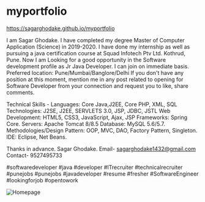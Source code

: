 # myportfolio
https://sagarghodake.github.io/myportfolio

I am Sagar Ghodake. I have completed my degree Master of Computer Application (Science) in 2019-2020. I have done my internship as well as pursuing a java certification course at Squad Infotech Ptv Ltd. Kothrud, Pune. Now I am Looking for a good opportunity in the Software development profile as Jr Java Developer. I can join on immediate basis.
Preferred location: Pune/Mumbai/Banglore/Delhi
If you don't have any position at this moment, mention me in any post related to opening for Software Developer from your connection and request you to like, share comments.

Technical Skills -
Languages: Core Java,J2EE, Core PHP, XML, SQL
Technologies: J2SE, J2EE, SERVLETS 3.0, JSP, JDBC, JSTL
Web Development: HTML5, CSS3, JavaScript, Ajax, JSP
Frameworks: Spring Core.
Servers: Apache Tomcat 8/8.5
Database: MySQL 5.6/5.7.
Methodologies/Design Pattern: OOP, MVC, DAO, Factory Pattern, Singleton.
IDE: Eclipse, Net Beans.

Thanks in advance.
Sagar Ghodake.
Email- sagarghodake1432@gmail.com
Contact- 9527495733

#softwaredeveloper #java #developer #ITrecruiter #technicalrecruiter #punejobs #punejobs #javadeveloper #resume #fresher #SoftwareEngineer #lookingforjob #opentowork

![Homepage](https://user-images.githubusercontent.com/60310009/90055645-4e7df100-dcfb-11ea-81dd-80a115f6dcf2.jpg)
